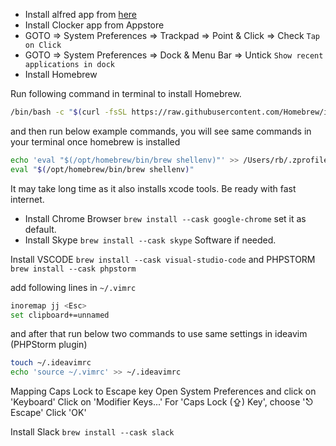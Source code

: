 - Install alfred app from [here](https://www.alfredapp.com)
- Install Clocker app from Appstore
- GOTO => System Preferences => Trackpad => Point & Click => Check `Tap on Click`
- GOTO => System Preferences => Dock & Menu Bar => Untick `Show recent applications in dock`
- Install Homebrew

Run following command in terminal to install Homebrew.

```bash
/bin/bash -c "$(curl -fsSL https://raw.githubusercontent.com/Homebrew/install/HEAD/install.sh)"
```
and then run below example commands, you will see same commands in your terminal once homebrew is installed

```bash
echo 'eval "$(/opt/homebrew/bin/brew shellenv)"' >> /Users/rb/.zprofile
eval "$(/opt/homebrew/bin/brew shellenv)"
```

It may take long time as it also installs xcode tools. Be ready with fast internet.

- Install Chrome Browser `brew install --cask google-chrome` set it as default.
- Install Skype `brew install --cask skype` Software if needed.

Install VSCODE `brew install --cask visual-studio-code` and PHPSTORM `brew install --cask phpstorm`

add following lines in `~/.vimrc`

```bash
inoremap jj <Esc>
set clipboard+=unnamed
```
and after that run below two commands to use same settings in ideavim (PHPStorm plugin)

```bash
touch ~/.ideavimrc
echo 'source ~/.vimrc' >> ~/.ideavimrc
```

Mapping Caps Lock to Escape key
Open System Preferences and click on 'Keyboard'
Click on 'Modifier Keys...'
For 'Caps Lock (⇪) Key', choose '⎋ Escape'
Click 'OK'

Install Slack `brew install --cask slack`
